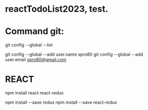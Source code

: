 # reactTodoList2023, test.

# Command git:
git config --global --list

git config --global --add user.name spro80
git config --global --add user.email spro80@gmail.com


# REACT
npm install react react-redux


npm install --save redux
npm install --save react-redux




